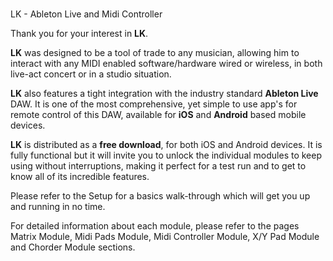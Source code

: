 #
LK - Ableton Live and Midi Controller

Thank you for your interest in **LK**.

**LK** was designed to be a tool of trade to any musician, allowing him to interact with any MIDI enabled software/hardware wired or wireless, in both live-act concert or in a studio situation.

**LK** also features a tight integration with the industry standard **Ableton Live** DAW. It is one of the most comprehensive, yet simple to use app's for remote control of this DAW, available for **iOS** and **Android** based mobile devices.

**LK** is distributed as a **free download**, for both iOS and Android devices. It is fully functional but it will invite you to unlock the individual modules to keep using without interruptions, making it perfect for a test run and to get to know all of its incredible features.

Please refer to the Setup for a basics walk-through which will get you up and running in no time.

For detailed information about each module, please refer to the pages Matrix Module, Midi Pads Module, Midi Controller Module, X/Y Pad Module and Chorder Module sections.

